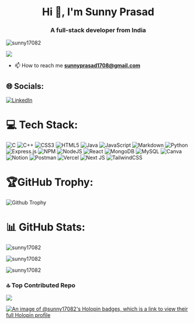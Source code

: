 <h1 align="center">Hi 👋, I'm Sunny Prasad</h1>
<h3 align="center">A full-stack developer from India</h3>
 
<p align="left"> <img src="https://komarev.com/ghpvc/?username=sunny17082&label=Profile%20views&color=0e75b6&style=flat" alt="sunny17082" /> </p>
 
![](https://quotes-github-readme.vercel.app/api?type=horizontal&theme=radical)  
 
- 📫 How to reach me **sunnyprasad1708@gmail.com**
 
## 🌐 Socials:
[![LinkedIn](https://img.shields.io/badge/LinkedIn-%230077B5.svg?logo=linkedin&logoColor=white)](https://linkedin.com/in/sunny-prasad-527588221)
 
# 💻 Tech Stack:
![C](https://img.shields.io/badge/c-%2300599C.svg?style=for-the-badge&logo=c&logoColor=white) ![C++](https://img.shields.io/badge/c++-%2300599C.svg?style=for-the-badge&logo=c%2B%2B&logoColor=white) ![CSS3](https://img.shields.io/badge/css3-%231572B6.svg?style=for-the-badge&logo=css3&logoColor=white) ![HTML5](https://img.shields.io/badge/html5-%23E34F26.svg?style=for-the-badge&logo=html5&logoColor=white) ![Java](https://img.shields.io/badge/java-%23ED8B00.svg?style=for-the-badge&logo=openjdk&logoColor=white) ![JavaScript](https://img.shields.io/badge/javascript-%23323330.svg?style=for-the-badge&logo=javascript&logoColor=%23F7DF1E) ![Markdown](https://img.shields.io/badge/markdown-%23000000.svg?style=for-the-badge&logo=markdown&logoColor=white) ![Python](https://img.shields.io/badge/python-3670A0?style=for-the-badge&logo=python&logoColor=ffdd54) ![Express.js](https://img.shields.io/badge/express.js-%23404d59.svg?style=for-the-badge&logo=express&logoColor=%2361DAFB) ![NPM](https://img.shields.io/badge/NPM-%23CB3837.svg?style=for-the-badge&logo=npm&logoColor=white) ![NodeJS](https://img.shields.io/badge/node.js-6DA55F?style=for-the-badge&logo=node.js&logoColor=white) ![React](https://img.shields.io/badge/react-%2320232a.svg?style=for-the-badge&logo=react&logoColor=%2361DAFB) ![MongoDB](https://img.shields.io/badge/MongoDB-%234ea94b.svg?style=for-the-badge&logo=mongodb&logoColor=white) ![MySQL](https://img.shields.io/badge/mysql-%2300000f.svg?style=for-the-badge&logo=mysql&logoColor=white) ![Canva](https://img.shields.io/badge/Canva-%2300C4CC.svg?style=for-the-badge&logo=Canva&logoColor=white) ![Notion](https://img.shields.io/badge/Notion-%23000000.svg?style=for-the-badge&logo=notion&logoColor=white) ![Postman](https://img.shields.io/badge/Postman-FF6C37?style=for-the-badge&logo=postman&logoColor=white) ![Vercel](https://img.shields.io/badge/vercel-%23000000.svg?style=for-the-badge&logo=vercel&logoColor=white) ![Next JS](https://img.shields.io/badge/Next-black?style=for-the-badge&logo=next.js&logoColor=white) ![TailwindCSS](https://img.shields.io/badge/tailwindcss-%2338B2AC.svg?style=for-the-badge&logo=tailwind-css&logoColor=white)

# 🏆GitHub Trophy:
![Github Trophy](https://github-profile-trophy.vercel.app/?username=Sunny17082&theme=darkhub)
 
# 📊 GitHub Stats:
<p><img src="https://github-readme-stats.vercel.app/api/top-langs?username=sunny17082&theme=dark&show_icons=true&locale=en&layout=compact" alt="sunny17082" /></p>
 
<p><img src="https://github-readme-stats.vercel.app/api?username=sunny17082&theme=dark&show_icons=true&locale=en" alt="sunny17082" /></p>
 
<p><img src="https://github-readme-streak-stats.herokuapp.com/?user=sunny17082&theme=dark" alt="sunny17082" /></p>
 
 
### 🔝 Top Contributed Repo
![](https://github-contributor-stats.vercel.app/api?username=Sunny17082&limit=5&theme=dark&combine_all_yearly_contributions=true)

[![An image of @sunny17082's Holopin badges, which is a link to view their full Holopin profile](https://holopin.me/sunny17082)](https://holopin.io/@sunny17082)
